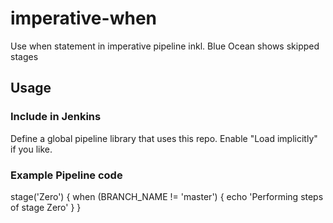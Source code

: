 # imperative-when
Use when statement in imperative pipeline inkl. Blue Ocean shows skipped stages

## Usage

### Include in Jenkins

Define a global pipeline library that uses this repo. Enable "Load implicitly" if you like.

### Example Pipeline code

  stage('Zero') {
      when (BRANCH_NAME != 'master') {
          echo 'Performing steps of stage Zero'
      }
  }
